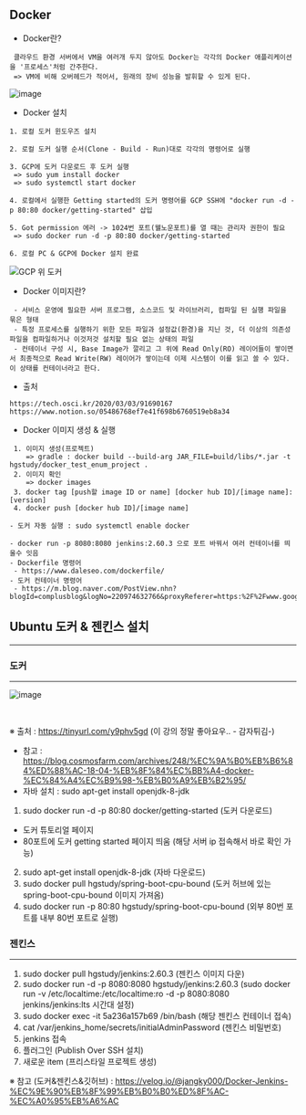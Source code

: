 ## Docker
+ Docker란?
``` 
 클라우드 환경 서버에서 VM을 여러개 두지 않아도 Docker는 각각의 Docker 애플리케이션을 '프로세스'처럼 간주한다. 
 => VM에 비해 오버헤드가 적어서, 원래의 장비 성능을 발휘할 수 있게 된다.
```
![image](https://user-images.githubusercontent.com/76584547/108619392-e9ecdd00-7467-11eb-81fc-f4e91bcd86c7.png)

+ Docker 설치
``` 
1. 로컬 도커 윈도우즈 설치

2. 로컬 도커 실행 순서(Clone - Build - Run)대로 각각의 명령어로 실행

3. GCP에 도커 다운로드 후 도커 실행
 => sudo yum install docker
 => sudo systemctl start docker

4. 로컬에서 실행한 Getting started의 도커 명령어를 GCP SSH에 "docker run -d -p 80:80 docker/getting-started" 삽입

5. Got permission 에러 -> 1024번 포트(웰노운포트)를 열 때는 관리자 권한이 필요
 => sudo docker run -d -p 80:80 docker/getting-started 
 
6. 로컬 PC & GCP에 Docker 설치 완료
```
![GCP 위 도커](https://user-images.githubusercontent.com/76584547/107143326-d45fb980-6977-11eb-88e6-4ddbd30ab0fe.png)

+ Docker 이미지란?
``` 
 - 서비스 운영에 필요한 서버 프로그램, 소스코드 및 라이브러리, 컴파일 된 실행 파일을 묶은 형태
 - 특정 프로세스를 실행하기 위한 모든 파일과 설정값(환경)을 지닌 것, 더 이상의 의존성 파일을 컴파일하거나 이것저것 설치할 필요 없는 상태의 파일
 - 컨테이너 구성 시, Base Image가 깔리고 그 위에 Read Only(RO) 레이어들이 쌓이면서 최종적으로 Read Write(RW) 레이어가 쌓이는데 이제 시스템이 이를 읽고 쓸 수 있다. 이 상태를 컨테이너라고 한다. 
```

+ 출처 
``` 
https://tech.osci.kr/2020/03/03/91690167
https://www.notion.so/05486768ef7e41f698b6760519eb8a34
```

+ Docker 이미지 생성 & 실행
``` 
 1. 이미지 생성(프로젝트)
    => gradle : docker build --build-arg JAR_FILE=build/libs/*.jar -t hgstudy/docker_test_enum_project .
 2. 이미지 확인
    => docker images
 3. docker tag [push할 image ID or name] [docker hub ID]/[image name]:[version]
 4. docker push [docker hub ID]/[image name]

- 도커 자동 실행 : sudo systemctl enable docker

- docker run -p 8080:8080 jenkins:2.60.3 으로 포트 바꿔서 여러 컨테이너를 띄울수 잇음
- Dockerfile 명령어
 - https://www.daleseo.com/dockerfile/
- 도커 컨테이너 명령어
 - https://m.blog.naver.com/PostView.nhn?blogId=complusblog&logNo=220974632766&proxyReferer=https:%2F%2Fwww.google.com%2F
```

## Ubuntu 도커 & 젠킨스 설치
-----
### 도커
-----
![image](https://user-images.githubusercontent.com/76584547/117834960-90e85480-b2b2-11eb-9784-22141e02f4ec.png)

<br/>

※ 출처 : https://tinyurl.com/y9phv5gd (이 강의 정말 좋아요우.. - 감자튀김-)

 + 참고 : https://blog.cosmosfarm.com/archives/248/%EC%9A%B0%EB%B6%84%ED%88%AC-18-04-%EB%8F%84%EC%BB%A4-docker-%EC%84%A4%EC%B9%98-%EB%B0%A9%EB%B2%95/
 + 자바 설치 : sudo apt-get install openjdk-8-jdk

 1. sudo docker run -d -p 80:80 docker/getting-started (도커 다운로드)
  + 도커 튜토리얼 페이지
  + 80포트에 도커 getting started 페이지 띄움 (해당 서버 ip 접속해서 바로 확인 가능)
 2. sudo apt-get install openjdk-8-jdk (자바 다운로드) 
 3. sudo docker pull hgstudy/spring-boot-cpu-bound (도커 허브에 있는 spring-boot-cpu-bound 이미지 가져옴)
 4. sudo docker run -p 80:80 hgstudy/spring-boot-cpu-bound (외부 80번 포트를 내부 80번 포트로 실행)

### 젠킨스
-----
 1. sudo docker pull hgstudy/jenkins:2.60.3 (젠킨스 이미지 다운)
 2. sudo docker run -d -p 8080:8080 hgstudy/jenkins:2.60.3 (sudo docker run -v /etc/localtime:/etc/localtime:ro -d -p 8080:8080 jenkins/jenkins:lts
시간대 설정)
 3. sudo docker exec -it 5a236a157b69 /bin/bash (해당 젠킨스 컨테이너 접속)
 4. cat /var/jenkins_home/secrets/initialAdminPassword (젠킨스 비밀번호)
 5. jenkins 접속
 6. 플러그인 (Publish Over SSH 설치)
 7. 새로운 item (프리스타일 프로젝트 생성)

※ 참고 (도커&젠킨스&깃허브) : https://velog.io/@jangky000/Docker-Jenkins-%EC%9E%90%EB%8F%99%EB%B0%B0%ED%8F%AC-%EC%A0%95%EB%A6%AC
